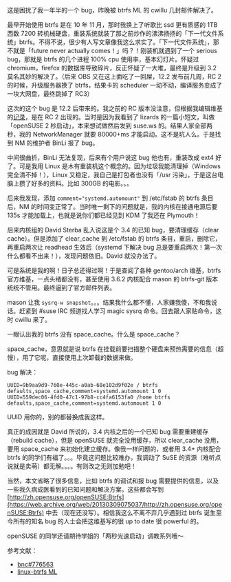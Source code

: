 这是困扰了我一年半的一个 bug，昨晚被 btrfs ML 的 cwillu 几封邮件解决了。

最早开始使用 btrfs 是在 10 年 11 月，那时我换上了听歌比 ssd 更有质感的 1TB 西数 7200 转机械硬盘，重装系统就装了那之前炒作的沸沸扬扬的「下一代文件系统」btrfs。不得不说，很少有人写文章像我这么求实了。「下一代文件系统」，那不就是「future never actually comes！」吗？！刚装机就遇到了一个 serious bug，那就是 btrfs 的几个进程 100% cpu 使用率，基本幻灯片。怀疑过 chromium，firefox 的数据库导致碎片，反正怀疑了一大堆，最终是升级到 3.2 莫名其妙的解决了。（后来 OBS 又在这上面吃了一回屎，12.2 发布前几周，RC 2 的时候，升级服务器换了 btrfs，结果卡的 scheduler 一动不动，编译服务变成了一块大网盘，最终跳掉了 RC3）

这次的这个 bug 是 12.2 后带来的。我之前的 RC 版本没注意，但根据我编辑维基的[记录](http://en.opensuse.org/openSUSE:Most_annoying_bugs_12.2_dev)，是在 RC 2 出现的。当时是因为我看到了 lizards 的一篇小短文，叫做「openSUSE 2 秒启动」，本来想试做然后发到 suse.ws 的。结果人家全部两秒，我的 NetworkManager 就要 80000+ms 才能启动。这不是坑人么。于是找到 NM 的维护者 BinLi 报了 bug。

中间很曲折，BinLi 无法复现，后来有个用户说这 bug 他也有，重装改成 ext4 好了。可是我用 Linux 是木有重装机这个概念的。因为垃圾我能清理掉（Windows 完全清不掉！），Linux 又稳定，我自己是打包者也没有「/usr 污染」，于是这台电脑上攒了好多的资料。比如 300GB 的电影。。。

后来我发现，添加 `comment="systemd.automount"` 到 /etc/fstab 的 btrfs 条目后，NM 的时间变正常了。当时唯一剩下的问题就是，我的内核在接通电源后要 135s 才能加载上，也就是说你们都已经见到 KDM 了我还在 Plymouth！

后来内核组的 David Sterba 乱入说这是个 3.4 的已知 bug，要清理缓存（clear cache）。但是添加了 clear_cache 到 /etc/fstab 的 btrfs 条目，重启，删除它，再重启两次让 readhead 生效后（systemd 下解决 bug 总是要重启两次！第一次什么都看不出来！），发现问题依旧。David 就没办法了。

可是系统是我的啊！日子总还得过啊！于是查阅了各种 gentoo/arch 维基，btrfs 官方维基，一点头绪都没有，甚至使用 3.6.2 内核配合 mason 的 btrfs-git 版本统统不管用。最终逼到了官方邮件列表。

mason 让我 `sysrq-w snapshot`。。。结果我什么都不懂，人家嫌我傻，不和我说话。赶紧到 #suse IRC 频道找人学习 magic sysrq 命令。回去跟人家贴命令，这时 cwillu 来了。

一眼认出我的 btrfs 没有 space_cache。什么是 space_cache？

space_cache，意思就是说 btrfs 在挂载前要扫描整个硬盘来预热需要的信息（超慢），用了它呢，直接使用上次卸载的数据来做。

bug 解决：

    UUID=9b9aa9d9-760e-445c-a0ab-68e102d9f02e / btrfs defaults,space_cache,comment=systemd.automount 1 0
    UUID=559dec06-4fd0-47c1-97b8-cc4fa6153fa0 /home btrfs defaults,space_cache,comment=systemd.automount 1 0

UUID 用你的，别的都替换成我这样。

真正的成因就是 David 所说的，3.4 内核之后的一个已知 bug 需要重建缓存（rebuild cache），但是 openSUSE 就完全没用缓存，所以 clear_cache 没用，要用 space_cache 来初始化建立缓存。像我一样问题的，或者用 3.4+ 内核配合 btrfs 的同学们有福了。。。毕竟这问题比较难办，我调动了 SuSE 的资源（难听点说就是卖萌）都无解。。。。有则改之无则加勉吧！

当然，本文省略了很多信息，比如 btrfs 的调试和报 bug 需要提供的信息，以及一些我久病成医看到的已知问题和解决方案。这些都会写到 [http://zh.opensuse.org/openSUSE:Btrfs](https://web.archive.org/web/20130309075037/http://zh.opensuse.org/openSUSE:Btrfs) 中去（现在还没写）。相信我这么不离不弃几乎遇到过 btrfs 诞生至今所有的知名 bug 的人士会把这维基写的很 up to date 很 powerful 的。

openSUSE 的同学还请期待学姐的「两秒光速启动」调教系列哦～

参考文献：

* [bnc#776563](https://bugzilla.novell.com/show_bug.cgi?id=776563)
* [linux-btrfs ML](http://www.spinics.net/lists/linux-btrfs/msg19766.html)
